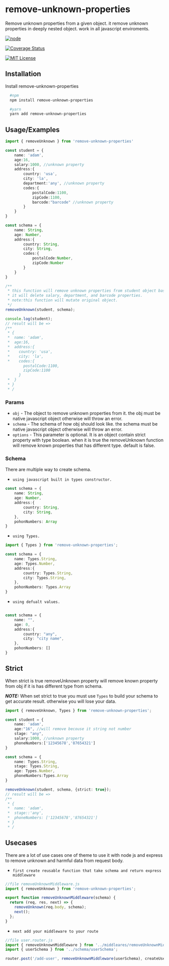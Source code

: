 # remove-unknown-properties

Remove unknown properties from a given object. it remove unknown properties in deeply nested object. work in all javascript enviroments.

[![node](https://img.shields.io/node/v/ts-httperror?color=green&label=node)](https://nodejs.org/en/download/)

[![Coverage Status](https://coveralls.io/repos/github/bahaa95/remove-unkown-properties/badge.svg?branch=Coveralls)](https://coveralls.io/github/bahaa95/remove-unkown-properties?branch=Coveralls)

[![MIT License](https://img.shields.io/badge/License-MIT-green.svg)](https://choosealicense.com/licenses/mit/)

## Installation

Install remove-unknown-properties

```bash
  #npm
  npm install remove-unknown-properties

  #yarn
  yarn add remove-unknown-properties
```

## Usage/Examples

```typescript
import { removeUnknown } from 'remove-unknown-properties'

const student = {
    name: 'adam',
    age:16,
    salary:1000, //unknown property
    address:{
        country: 'usa',
        city: 'la',
        department:'any', //unknown property
        codes:{
            postalCode:1100,
            zipCode:1100,
            barcode:"barcode" //unknown property
        }
    }
}

const schema = {
    name: String,
    age: Number,
    address:{
        country: String,
        city: String,
        codes:{
            postalCode:Number,
            zipCode:Number
        }
    }
}

/**
 * this function will remove unknown properties from student object based on * * schema.
 * it will delete salary, department, and barcode properties.
 * note:this function will mutate original object.
 */
removeUnknown(student, schema);

console.log(student);
// result will be =>
/**
 * {
 *  name: 'adam',
 *  age:16,
 *  address:{
 *    country: 'usa',
 *    city: 'la',
 *    codes:{
        postalCode:1100,
        zipCode:1100
      }
 *  }
 * }
 * /
```

### Params

- `obj` - The object to remove unknown properties from it. the obj must be native javascript object otherwise will throw an error.
- `schema` - The schema of how obj should look like. the schema must be native javascript object otherwise will throw an error.
- `options` - This parameter is optional. It is an object contain strict property with type boolean. when it is true the removeUnknown function will remove known properties that has different type. default is false.

### Schema

There are multiple way to create schema.

- `using javascript built in types constructor.`

```typescript
const schema = {
    name: String,
    age: Number,
    address:{
        country: String,
        city: String,
    },
    pohonNumbers: Array
}
```

- `using Types.`

```typescript
import { Types } from 'remove-unknown-properties';

const schema = {
    name: Types.String,
    age: Types.Number,
    address:{
        country: Types.String,
        city: Types.String,
    },
    pohonNumbers: Types.Array
}
```

- `using defualt values.`

```typescript

const schema = {
    name: "",
    age: 0,
    address:{
        country: "any",
        city: "city name",
    },
    pohonNumbers: []
}
```

## Strict

When strict is true removeUnknown property will remove known property from obj if it is has different type from schema.

**_NOTE:_** When set strict to true you must use `Types` to build your schema to get accurate result. otherwise you will lose your data.

```typescript
import { removeUnknown, Types } from 'remove-unknown-properties';

const student = {
    name: 'adam',
    age:"16", //will remove becouse it string not number
    stage: "any",
    salary:1000, //unknown property
    phoneNumbers:['12345678','87654321']
}

const schema = {
    name: Types.String,
    stage: Types.String,
    age: Types.Number,
    phoneNumbers:Types.Array
}

removeUnknown(student, schema, {strict: true});
// result will be =>
/**
 * {
 *  name: 'adam',
 *  stage::'any',
 *  phoneNumbers: ['12345678','87654321']
 * }
 * /
```

## Usecases

There are a lot of use cases one of theme to use it with node js and express to remove unknown and harmful data from request body.

- `first create reusable function that take schema and return express middleware`

```typescript
//file removeUnknownMiddleware.js
import { removeUnknown } from 'remove-unknown-properties';

export function removeUnknownMiddleware(schema) {
  return (req, res, next) => {
    removeUnknown(req.body, schema);
    next();
  };
}
```

- `next add your middleware to your route`

```typescript
//file user.router.js
import { removeUnknownMiddleware } from '../middleares/removeUnknownMiddleware';
import { userSchema } from '../schema/userSchema';

router.post('/add-user', removeUnknownMiddleware(userSchema), createUserController);
```

